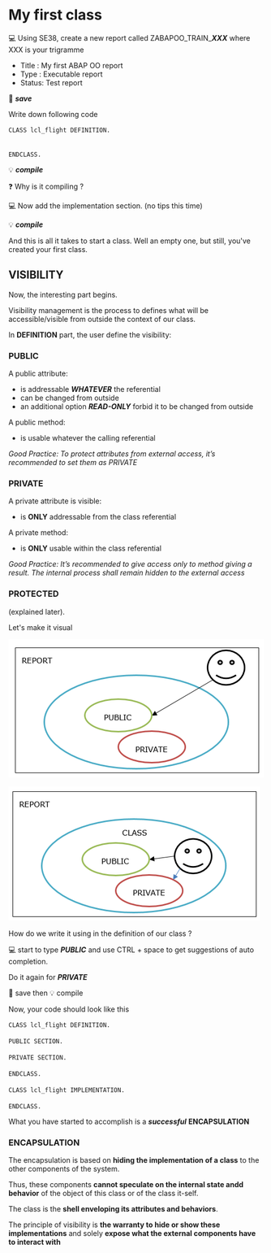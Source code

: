 # My first class 

:computer: Using SE38, create a new report called ZABAPOO_TRAIN_***XXX*** where XXX is your trigramme

- Title : My first ABAP OO report
- Type : Executable report
- Status: Test report

:floppy_disk: ***save***

Write down following code 

```
CLASS lcl_flight DEFINITION.


ENDCLASS.
```

:bulb: ***compile***

:question: Why is it compiling ?

:computer: Now add the implementation section. (no tips this time)

:bulb: ***compile***

And this is all it takes to start a class. Well an empty one, but still, you've created your first class.

## VISIBILITY

Now, the interesting part begins.

Visibility management is the process to defines what will be accessible/visible from outside the context of our class.

In **DEFINITION** part, the user define the visibility: 

### PUBLIC

A public attribute:

-	is addressable ***WHATEVER*** the referential
-	can be changed from outside
- an additional option ***READ-ONLY*** forbid it to be changed from outside

A public method:

-	is usable whatever the calling referential

_Good Practice: To protect attributes from external access, it’s recommended to set them as PRIVATE_

### PRIVATE

A private attribute is visible:

-	is **ONLY** addressable from the class referential

A private method:

-	is **ONLY** usable within the class referential

_Good Practice: It’s recommended to give access only to method giving a result. The internal process shall remain hidden to the external access_

### PROTECTED 

(explained later).

Let's make it visual

![report_referential](../img/report_referential.PNG)

![class_referential](../img/class_referential.PNG)

How do we write it using in the definition of our class ?

:computer: start to type ***PUBLIC*** and use CTRL + space to get suggestions of auto completion.

Do it again for ***PRIVATE***

:floppy_disk: save then :bulb: compile

Now, your code should look like this

```
CLASS lcl_flight DEFINITION.

PUBLIC SECTION.

PRIVATE SECTION.

ENDCLASS.

CLASS lcl_flight IMPLEMENTATION.

ENDCLASS.
```

What you have started to accomplish is a ***successful*** **ENCAPSULATION**

### ENCAPSULATION

The encapsulation is based on **hiding the implementation of a class** to the other components of the system. 

Thus, these components **cannot speculate on the internal state andd behavior** of the object of this class or of the class it-self.

The class is the **shell enveloping its attributes and behaviors**.

The principle of visibility is **the warranty to hide or show these implementations** and solely **expose what the external components have to interact with**
